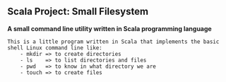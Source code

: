 ## **Scala Project: Small Filesystem**

**A small command line utility written in Scala programming language**

````
This is a little program written in Scala that implements the basic shell Linux command line like:
    - mkdir => to create directories
    - ls    => to list directories and files
    - pwd   => to know in what directory we are
    - touch => to create files
````
